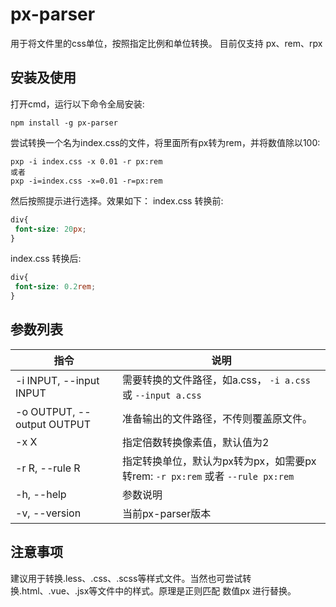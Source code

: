 # px-parser
用于将文件里的css单位，按照指定比例和单位转换。
目前仅支持 px、rem、rpx

## 安装及使用
打开cmd，运行以下命令全局安装:
```
npm install -g px-parser
```
尝试转换一个名为index.css的文件，将里面所有px转为rem，并将数值除以100:
```
pxp -i index.css -x 0.01 -r px:rem
或者
pxp -i=index.css -x=0.01 -r=px:rem
```
然后按照提示进行选择。效果如下：
index.css 转换前:
``` css
div{
 font-size: 20px;
}
```
index.css 转换后:
``` css
div{
 font-size: 0.2rem;
}
```


## 参数列表
| 指令 | 说明 |
| ---- | ---- |
| -i INPUT, --input INPUT | 需要转换的文件路径，如a.css， `-i a.css` 或 `--input a.css` |
| -o OUTPUT, --output OUTPUT | 准备输出的文件路径，不传则覆盖原文件。 |
| -x X | 指定倍数转换像素值，默认值为2 |
| -r R, --rule R | 指定转换单位，默认为px转为px，如需要px转rem: `-r px:rem` 或者 `--rule px:rem` |
| -h, --help | 参数说明 |
| -v, --version | 当前px-parser版本 |

## 注意事项
建议用于转换.less、.css、.scss等样式文件。当然也可尝试转换.html、.vue、.jsx等文件中的样式。原理是正则匹配 数值px 进行替换。


